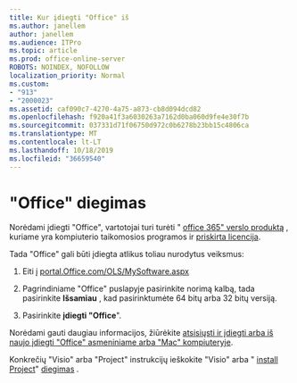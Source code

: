 ```yaml
---
title: Kur įdiegti "Office" iš
ms.author: janellem
author: janellem
ms.audience: ITPro
ms.topic: article
ms.prod: office-online-server
ROBOTS: NOINDEX, NOFOLLOW
localization_priority: Normal
ms.custom:
- "913"
- "2000023"
ms.assetid: caf090c7-4270-4a75-a873-cb8d094dcd82
ms.openlocfilehash: f920a41f3a6030263a7162d0ba060d9fe4e30f7b
ms.sourcegitcommit: 037331d71f06750d972c0b6278b23bb15c4806ca
ms.translationtype: MT
ms.contentlocale: lt-LT
ms.lasthandoff: 10/18/2019
ms.locfileid: "36659540"
---
```

# <a name="install-office"></a>"Office" diegimas

Norėdami įdiegti "Office", vartotojai turi turėti " [office 365" verslo produktą](https://support.office.com/article/f8ab5e25-bf3f-4a47-b264-174b1ee925fd?wt.mc_id=Alchemy_ClientDIA) , kuriame yra kompiuterio taikomosios programos ir [priskirta licencija](https://docs.microsoft.com/office365/admin/subscriptions-and-billing/assign-licenses-to-users).
  
Tada "Office" gali būti įdiegta atlikus toliau nurodytus veiksmus:
  
1. Eiti į [portal.Office.com/OLS/MySoftware.aspx](https://portal.office.com/OLS/MySoftware.aspx)

2. Pagrindiniame "Office" puslapyje pasirinkite norimą kalbą, tada pasirinkite **Išsamiau** , kad pasirinktumėte 64 bitų arba 32 bitų versiją.

3. Pasirinkite **įdiegti "Office**".

Norėdami gauti daugiau informacijos, žiūrėkite [atsisiųsti ir įdiegti arba iš naujo įdiegti "Office" asmeniniame arba "Mac" kompiuteryje](https://support.office.com/article/4414eaaf-0478-48be-9c42-23adc4716658?wt.mc_id=Alchemy_ClientDIA).
  
Konkrečių "Visio" arba "Project" instrukcijų ieškokite "Visio" arba " [install Project](https://support.office.com/article/7059249b-d9fe-4d61-ab96-5c5bf435f281)" [diegimas](https://support.office.com/article/f98f21e3-aa02-4827-9167-ddab5b025710) .
